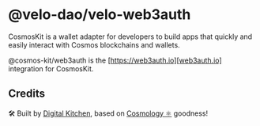 # @velo-dao/velo-web3auth

CosmosKit is a wallet adapter for developers to build apps that quickly and easily interact with Cosmos blockchains and wallets.

@cosmos-kit/web3auth is the [https://web3auth.io][web3auth.io] integration for CosmosKit.

## Credits

🛠 Built by [Digital Kitchen](https://digitalkitchen.io), based on [Cosmology ⚛️](https://cosmology.tech/validator) goodness!
